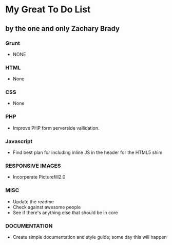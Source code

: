 # My Great To Do List #
## by the one and only Zachary Brady ##

### Grunt ###
- NONE

### HTML ###
- None

### CSS ###
- None

### PHP ###
- Improve PHP form serverside vallidation.

### Javascript ###
- Find best plan for including inline JS in the header for the HTML5 shim

### RESPONSIVE IMAGES ###
- Incorperate Picturefill2.0

### MISC ###
- Update the readme
- Check against awesome people
- See if there's anything else that should be in core

### DOCUMENTATION ###
- Create simple documentation and style guide; some day this will happen